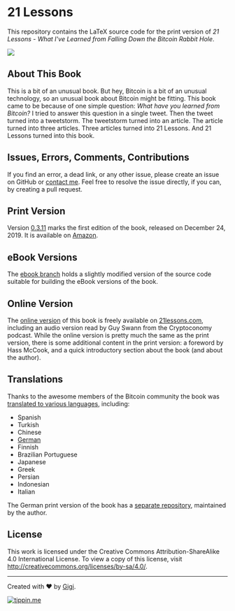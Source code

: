 # 21 Lessons

This repository contains the LaTeX source code for the print version of *21
Lessons - What I've Learned from Falling Down the Bitcoin Rabbit Hole*.

![](https://21lessons.com/assets/images/21-lessons-book.png)

## About This Book

This is a bit of an unusual book. But hey, Bitcoin is a bit of an unusual
technology, so an unusual book about Bitcoin might be fitting. This book came to
be because of one simple question: *What have you learned from Bitcoin?* I tried
to answer this question in a single tweet. Then the tweet turned into a
tweetstorm. The tweetstorm turned into an article. The article turned into three
articles. Three articles turned into 21 Lessons. And 21 Lessons turned into this
book.

## Issues, Errors, Comments, Contributions

If you find an error, a dead link, or any other issue, please create an issue on
GitHub or [contact me](https://dergigi.com/contact). Feel free to resolve the
issue directly, if you can, by creating a pull request.

## Print Version

Version [0.3.11](https://github.com/dergigi/21lessons-book/releases/tag/0.3.11)
marks the first edition of the book, released on December 24, 2019. It is
available on [Amazon](https://amzn.to/2VXmQgp).

## eBook Versions

The [ebook branch](https://github.com/dergigi/21lessons-book/tree/ebook) holds a
slightly modified version of the source code suitable for building the eBook
versions of the book.

## Online Version

The [online version](https://github.com/21-lessons/21-lessons.github.io) of this
book is freely available on [21lessons.com](https://21lessons.com), including an
audio version read by Guy Swann from the Cryptoconomy podcast. While the online
version is pretty much the same as the print version, there is some additional
content in the print version: a foreword by Hass McCook, and a quick
introductory section about the book (and about the author).

## Translations

Thanks to the awesome members of the Bitcoin community the book was [translated
to various languages](https://21lessons.com/translations), including:

* Spanish
* Turkish
* Chinese
* [German](https://amzn.to/2VZXe2o)
* Finnish
* Brazilian Portuguese
* Japanese
* Greek
* Persian
* Indonesian
* Italian

The German print version of the book has a [separate
repository](https://github.com/21-lessons/21-lessons-book-de), maintained by the
author.

## License

This work is licensed under the Creative Commons Attribution-ShareAlike 4.0
International License. To view a copy of this license, visit
http://creativecommons.org/licenses/by-sa/4.0/.

---

Created with :heart: by [Gigi](https://dergigi.com/support/).

[![tippin.me](https://badgen.net/badge/%E2%9A%A1%EF%B8%8Ftippin.me/@dergigi/F0918E)](https://tippin.me/@dergigi)
